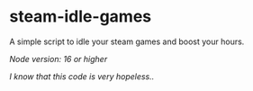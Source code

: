 # steam-idle-games
A simple script to idle your steam games and boost your hours.

*Node version: 16 or higher*

*I know that this code is very hopeless..*

